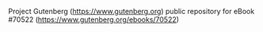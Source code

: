 Project Gutenberg (https://www.gutenberg.org) public repository for
eBook #70522 (https://www.gutenberg.org/ebooks/70522)
